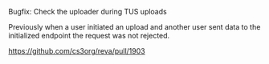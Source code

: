 Bugfix: Check the uploader during TUS uploads

Previously when a user initiated an upload and another user sent data to the initialized endpoint the request was not rejected.

https://github.com/cs3org/reva/pull/1903
